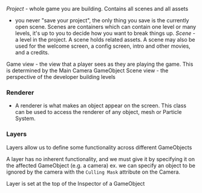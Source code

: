 
*Project* - whole game you are building. Contains all scenes and all assets
- you never "save your project", the only thing you save is the currently open scene. Scenes are containers which can contain one level or many levels, it's up to you to decide how you want to break things up.
*Scene* - a level in the project. A scene holds related assets. A scene may also be used for the welcome screen, a config screen, intro and other movies, and a credits.
 
Game view - the view that a player sees as they are playing the game. This is determined by the Main Camera GameObject
Scene view - the perspective of the developer building levels

### Renderer 
- A renderer is what makes an object appear on the screen. 
This class can be used to access the renderer of any object, mesh or Particle System.


### Layers
Layers allow us to define some functionality across different GameObjects

A layer has no inherent functionality, and we must give it by specifying it on the affected GameObject (e.g. a camera)
ex. we can specify an object to be ignored by the camera with the `Culling Mask` attribute on the Camera.

Layer is set at the top of the Inspector of a GameObject
